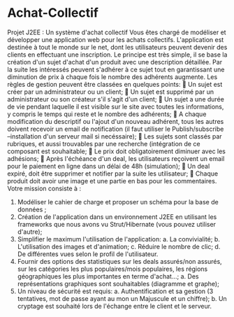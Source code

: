 # Achat-Collectif
Projet J2EE : Un système d'achat collectif
Vous êtes chargé de modéliser et développer une application web pour les achats collectifs. L'application est destinée à tout le monde sur le net, dont les utilisateurs peuvent devenir des clients en effectuant une inscription. Le principe est très simple, il se base la création d'un sujet d'achat d'un produit avec une description détaillée. Par la suite les intéressés peuvent s'adhérer à ce sujet tout en garantissant une diminution de prix à chaque fois le nombre des adhérents augmente. Les règles de gestion peuvent être classées en quelques points:
 Un sujet est créer par un administrateur ou un client;
 Un sujet est supprimé par un administrateur ou son créateur s'il s'agit d'un client;
 Un sujet a une durée de vie pendant laquelle il est visible sur le site avec toutes les informations, y compris le temps qui reste et le nombre des adhérents;
 A chaque modification du descriptif ou l'ajout d'un nouveau adhérent, tous les autres doivent recevoir un email de notification (il faut utiliser le Publish/subscribe –installation d'un serveur mail si necéssaire);
 Les sujets sont classés par rubriques, et aussi trouvables par une recherche (intégration de ce composant est souhaitable;
 Le prix doit obligatoirement diminuer avec les adhésions;
 Après l'échéance d'un deal, les utilisateurs reçoivent un email pour le paiement en ligne dans un délai de 48h (simulation);
 Un deal expiré, doit être supprimer et notifier par la suite les utilisateur;
 Chaque produit doit avoir une image et une partie en bas pour les commentaires.
Votre mission consiste à :
1. Modéliser le cahier de charge et proposer un schéma pour la base de données ;
2. Création de l'application dans un environnement J2EE en utilisant les frameworks que nous avons vu Strut/Hibernate (vous pouvez utiliser d'autre);
3. Simplifier le maximum l'utilisation de l'application:
a. La convivialité;
b. L'utilisation des images et d'animation;
c. Réduire le nombre de clic;
d. De différentes vues selon le profil de l'utilisateur.
4. Fournir des options des statistiques sur les deals assurés/non assurés, sur les catégories
les plus populaires/mois populaires, les régions géographiques les plus importantes en
terme d'achat…;
a. Des représentations graphiques sont souhaitables (diagramme et graphe);
5. Un niveau de sécurité est requis:
a. Authentification et sa gestion (3 tentatives, mot de passe ayant au mon un
Majuscule et un chiffre);
b. Un cryptage est souhaité lors de l'échange entre le client et le serveur.
